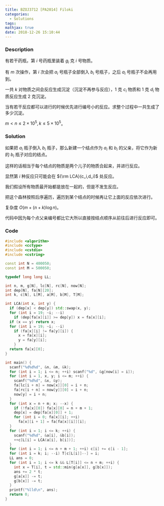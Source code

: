 ```yaml
---
title: BZOJ3712 [PA2014] Filoki
categories:
  - Solutions
tags:
mathjax: true
date: 2018-12-26 15:10:44
---
```


### Description

有若干药瓶，第 $i$ 号药瓶里装着 $g_i$ 克 $i$ 号物质。

有 $m$ 次操作，第 $i$ 次会把 $a_i$ 号瓶子全部倒入 $b_i$ 号瓶子，之后 $a_i$ 号瓶子不会再用到。

一共 $k$ 对物质之间会反应生成沉淀（沉淀不再参与反应），1 克 $c_i$ 物质和 1 克 $d_i$ 物质反应生成 2 克沉淀。

当有若干反应都可以进行的时候优先进行编号小的反应。求整个过程中一共生成了多少沉淀。

$m<n\leqslant2\times10^5,k\leqslant5\times10^5$。

<!--more-->

### Solution

如果把 $a_i$ 瓶子倒入 $b_i$ 瓶子，那么新建一个结点作为 $a_i$ 和 $b_i$ 的父亲，将它作为新的 $b_i$ 瓶子对应的结点。

这样的话相当于每个结点的物质是两个儿子的物质合起来，并进行反应。

显然第 $i$ 种反应只可能会在 ${\rm LCA}(c_i,d_i)$ 处反应。

我们假设所有物质最开始都是放在一起的，但是不发生反应。

把这个森林按照后序遍历，遍历到某个结点的时候再让它上面的反应依次进行。

复杂度 $O(m+(n+k)\log n)$。

代码中因为每个点父亲编号都比它大所以直接按结点顺序从前往后进行反应即可。

### Code

```cpp
#include <algorithm>
#include <cctype>
#include <cstdio>
#include <cstring>

const int N = 400050;
const int M = 500050;

typedef long long LL;

int n, m, g[N], lc[N], rc[N], now[N];
int dep[N], fa[N][20];
int k, c[N], L[M], a[M], b[M], T[M];

int LCA(int x, int y) {
  if (dep[x] < dep[y]) std::swap(x, y);
  for (int i = 19; ~i; --i)
    if (dep[fa[x][i]] >= dep[y]) x = fa[x][i];
  if (x == y) return x;
  for (int i = 19; ~i; --i)
    if (fa[x][i] != fa[y][i]) {
      x = fa[x][i];
      y = fa[y][i];
    }
  return fa[x][0];
}

int main() {
  scanf("%d%d%d", &n, &m, &k);
  for (int i = 1; i <= n; ++i) scanf("%d", &g[now[i] = i]);
  for (int i = 1, x, y; i <= m; ++i) {
    scanf("%d%d", &x, &y);
    fa[lc[i + n] = now[x]][0] = i + n;
    fa[rc[i + n] = now[y]][0] = i + n;
    now[y] = i + n;
  }
  for (int x = n + m; x; --x) {
    if (!fa[x][0]) fa[x][0] = n + m + 1;
    dep[x] = dep[fa[x][0]] + 1;
    for (int i = 0; fa[x][i]; ++i)
      fa[x][i + 1] = fa[fa[x][i]][i];
  }
  for (int i = 1; i <= k; ++i) {
    scanf("%d%d", &a[i], &b[i]);
    ++c[L[i] = LCA(a[i], b[i])];
  }
  for (int i = 1; i <= n + m + 1; ++i) c[i] += c[i - 1];
  for (int i = k; i; --i) T[c[L[i]]--] = i;
  LL ans = 0;
  for (int i = 1; i <= k && L[T[i]] <= n + m; ++i) {
    int x = T[i], t = std::min(g[a[x]], g[b[x]]);
    ans += 2 * t;
    g[a[x]] -= t;
    g[b[x]] -= t;
  }
  printf("%lld\n", ans);
  return 0;
}
```
